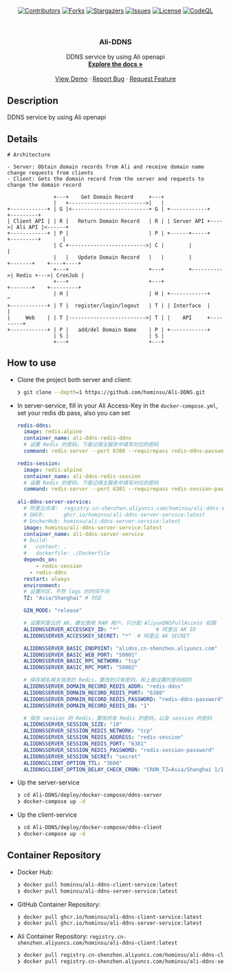 <div id="top"></div>

<!-- PROJECT SHIELDS -->
<p align="center">
<a href="https://github.com/hominsu/Ali-DDNS/graphs/contributors"><img src="https://img.shields.io/github/contributors/hominsu/XFileCrypt.svg?style=for-the-badge" alt="Contributors"></a>
<a href="https://github.com/hominsu/Ali-DDNS/network/members"><img src="https://img.shields.io/github/forks/hominsu/Ali-DDNS.svg?style=for-the-badge" alt="Forks"></a>
<a href="https://github.com/hominsu/Ali-DDNS/stargazers"><img src="https://img.shields.io/github/stars/hominsu/Ali-DDNS.svg?style=for-the-badge" alt="Stargazers"></a>
<a href="https://github.com/hominsu/Ali-DDNS/issues"><img src="https://img.shields.io/github/issues/hominsu/Ali-DDNS.svg?style=for-the-badge" alt="Issues"></a>
<a href="https://github.com/hominsu/Ali-DDNS/blob/master/LICENSE"><img src="https://img.shields.io/github/license/hominsu/Ali-DDNS.svg?style=for-the-badge" alt="License"></a>
<a href="https://github.com/hominsu/Ali-DDNS/actions/workflows/code_ql_analysis.yml"><img src="https://img.shields.io/github/workflow/status/hominsu/Ali-DDNS/CodeQL%20Analysis?style=for-the-badge" alt="CodeQL"></a>
</p>


<!-- PROJECT LOGO -->
<br />
<div align="center">
<!--   <a href="https://github.com/hominsu/Ali-DDNS">
    <img src="images/logo.png" alt="Logo" width="80" height="80">
  </a> -->

<h3 align="center">Ali-DDNS</h3>

  <p align="center">
    DDNS service by using Ali openapi
    <br />
    <a href="https://github.com/hominsu/Ali-DDNS"><strong>Explore the docs »</strong></a>
    <br />
    <br />
    <a href="https://github.com/hominsu/Ali-DDNS">View Demo</a>
    ·
    <a href="https://github.com/hominsu/Ali-DDNS/issues">Report Bug</a>
    ·
    <a href="https://github.com/hominsu/Ali-DDNS/issues">Request Feature</a>
  </p>
</div>

## Description

DDNS service by using Ali openapi

## Details

```
# Architecture

- Server: Obtain domain records from Ali and receive domain name change requests from clients
- Client: Gets the domain record from the server and requests to change the domain record

               +---+    Get Domain Record     +---+
               |   +------------------------->|   |
+------------+ | G |<-------------------------+ G | +------------+     +---------+
| Client API | | R |   Return Domain Record   | R | | Server API +---->| Ali API |<------+
+------------+ | P |                          | P | +------+-----+     +---------+       |
               | C +------------------------->| C |        |                             |
               |   |   Update Domain Record   |   |        |           +-------+    +----+----+
               +---+                          +---+        +---------->| Redis +--->| CronJob |
               +---+                          +---+                    +-------+    +---------+
               | H |                          | H | +------------+         ^
+------------+ | T |  register/login/logout   | T | | Interface  |         |
|     Web    | | T |------------------------->| T | |    API     +---------+
+------------+ | P |   add/del Domain Name    | P | +------------+ 
               | S |                          | S |
               +---+                          +---+
```

## How to use

- Clone the project both server and client:

  ```bash
  ❯ git clone --depth=1 https://github.com/hominsu/Ali-DDNS.git
  ```

- In server-service, fill in your  Ali Access-Key in the `docker-compose.yml`, set your redis db pass, also you can set 

  ```yaml
  redis-ddns:
    image: redis:alpine
    container_name: ali-ddns-redis-ddns
    # 设置 Redis 的密码，下面记得主服务中填写对应的密码
    command: redis-server --port 6380 --requirepass redis-ddns-password
  
  redis-session:
  	image: redis:alpine
    container_name: ali-ddns-redis-session
    # 设置 Redis 的密码，下面记得主服务中填写对应的密码
    command: redis-server --port 6381 --requirepass redis-session-password
    
  ali-ddns-server-service:
    # 阿里云仓库:  registry.cn-shenzhen.aliyuncs.com/hominsu/ali-ddns-server-service:latest
    # GHCR:      ghcr.io/hominsu/ali-ddns-server-service:latest
    # DockerHub: hominsu/ali-ddns-server-service:latest
    image: hominsu/ali-ddns-server-service:latest
    container_name: ali-ddns-server-service
    # build:
    #   context: .
    #   dockerfile: ./Dockerfile
  	depends_on:
    	- redis-session
      - redis-ddns
    restart: always
    environment:
    # 设置时区，不然 logs 的时间不对
    TZ: "Asia/Shanghai" # 时区
  
  	GIN_MODE: "release"
  
  	# 设置阿里云的 AK，建议使用 RAM 用户，只分配 AliyunDNSFullAccess 权限
  	ALIDDNSSERVER_ACCESSKEY_ID: "*"            # 阿里云 AK ID
  	ALIDDNSSERVER_ACCESSKEY_SECRET: "*"  # 阿里云 AK SECRET
  
    ALIDDNSSERVER_BASIC_ENDPOINT: "alidns.cn-shenzhen.aliyuncs.com"   # 阿里云服务地址
    ALIDDNSSERVER_BASIC_WEB_PORT: "50001"                             # WEB 服务监听端口
    ALIDDNSSERVER_BASIC_RPC_NETWORK: "tcp"                            # RPC 协议
    ALIDDNSSERVER_BASIC_RPC_PORT: "50002"                             # RPC 服务端口
  
    # 保存域名相关信息的 Redis，要改的只有密码，和上面设置的密码相同
    ALIDDNSSERVER_DOMAIN_RECORD_REDIS_ADDR: "redis-ddns"              # 保存域名信息的 Redis 地址
    ALIDDNSSERVER_DOMAIN_RECORD_REDIS_PORT: "6380"                    # 保存域名信息的 Redis 端口
    ALIDDNSSERVER_DOMAIN_RECORD_REDIS_PASSWORD: "redis-ddns-password" # 保存域名信息的 Redis 密码
    ALIDDNSSERVER_DOMAIN_RECORD_REDIS_DB: "1"                         # 保存域名信息的 Redis 数据库
  
    # 保存 session 的 Redis，要改的有 Redis 的密码，以及 session 的密码
    ALIDDNSSERVER_SESSION_SIZE: "10"                           				# session
    ALIDDNSSERVER_SESSION_REDIS_NETWORK: "tcp"                       	# session 协议
    ALIDDNSSERVER_SESSION_REDIS_ADDRESS: "redis-session"             	# 保存 session 信息的 Redis 地址
    ALIDDNSSERVER_SESSION_REDIS_PORT: "6381"           								# 保存 session 信息的 Redis 端口
    ALIDDNSSERVER_SESSION_REDIS_PASSWORD: "redis-session-password"		# 保存 session 信息的 Redis 密码
    ALIDDNSSERVER_SESSION_SECRET: "secret"                        		# session 密码
    ALIDDNSCLIENT_OPTION_TTL: "3600"                                  # 每隔多少秒向服务端获取更新信息
    ALIDDNSCLIENT_OPTION_DELAY_CHECK_CRON: "CRON_TZ=Asia/Shanghai 1/10 2-4 * * *" # 每天的 2-4 点的 1m 开始，每 10m 执行一次
  
  ```

- Up the server-service

  ```bash
  ❯ cd Ali-DDNS/deploy/docker-compose/ddns-server
  ❯ docker-compose up -d
  ```

- Up the client-service

  ```bash
  ❯ cd Ali-DDNS/deploy/docker-compose/ddns-client
  ❯ docker-compose up -d
  ```


## Container Repository

- Docker Hub: 

  ```bash
  ❯ docker pull hominsu/ali-ddns-client-service:latest
  ❯ docker pull hominsu/ali-ddns-server-service:latest
  ```

- GitHub Container Repository: 

  ```bash
  ❯ docker pull ghcr.io/hominsu/ali-ddns-client-service:latest
  ❯ docker pull ghcr.io/hominsu/ali-ddns-server-service:latest
  ```

- Ali Container Repository: `registry.cn-shenzhen.aliyuncs.com/hominsu/ali-ddns-client:latest`

  ```bash
  ❯ docker pull registry.cn-shenzhen.aliyuncs.com/hominsu/ali-ddns-client-service:latest
  ❯ docker pull registry.cn-shenzhen.aliyuncs.com/hominsu/ali-ddns-server-service:latest
  ```

  
